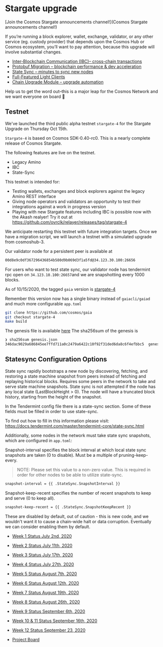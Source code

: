 
# Stargate upgrade

[Join the Cosmos Stargate announcements channel!](Cosmos Stargate announcements channel!)

If you’re running a block explorer, wallet, exchange, validator, or any other service (eg. custody provider) that depends upon the Cosmos Hub or Cosmos ecosystem, you’ll want to pay attention, because this upgrade will involve substantial changes.

- [Inter-Blockchain Communication (IBC)– cross-chain transactions](https://figment.network/resources/cosmos-stargate-upgrade-overview/#ibc)
- [Protobuf Migration – blockchain performance & dev acceleration](https://figment.network/resources/cosmos-stargate-upgrade-overview/#proto)
- [State Sync – minutes to sync new nodes](https://figment.network/resources/cosmos-stargate-upgrade-overview/#sync)
- [Full-Featured Light Clients](https://figment.network/resources/cosmos-stargate-upgrade-overview/#light)
- [Chain Upgrade Module – upgrade automation](https://figment.network/resources/cosmos-stargate-upgrade-overview/#upgrade)

Help us to get the word out–this is a major leap for the Cosmos Network and we want everyone on board 🚀

## Testnet

We've launched the third public alpha testnet `stargate-4` for the Stargate Upgrade on Thursday Oct 15th.

`Stargate-4` is based on Cosmos SDK-0.40-rc0. This is a nearly complete release of Cosmos Stargate.

The following features are live on the testnet.

* Legacy Amino
* IBC
* State-Sync 


This testnet is intended for:

* Testing wallets, exchanges and block explorers against the legacy Amino REST interface
* Giving node operators and validators an opportunity to test their integrations against a work in progress version
* Playing with new Stargate features including IBC is possible now with the Akash realyer! Try it out at https://github.com/ovrclk/relayer/releases/tag/stargate-4

We anticipate restarting this testnet with future integration targets. Once we have a migration script, we will launch a testnet with a simulated upgrade from cosmoshub-3.

Our validator node for a persistent peer is available at

``` bash
00d8e9c0df367296436854b580d9b069d3f1a5fd@34.123.30.100:26656
```

For users who want to test state sync, our validator node has tendermint rpc open on `34.123.10.100:26657`and we are snapshotting every 1000 blocks.

As of 10/15/2020, the tagged `gaia` version is [stargate-4](https://github.com/cosmos/gaia/releases/tag/stargate-4)

Remember this version now has a single binary instead of `gaiacli/gaiad` and much more configurable `app.toml`

```bash
git clone https://github.com/cosmos/gaia
git checkout stargate-4
make build
```



The genesis file is available [here](genesis.json)
The sha256sum of the genesis is
```bash
❯ sha256sum genesis.json
346dac9029a686845ee7ffd711a0c2479a6422c10f92f31ded6da8c6f4efbbc5  genesis.json
```


## Statesync Configuration Options

State sync rapidly bootstraps a new node by discovering, fetching, and restoring a state machine snapshot from peers instead of fetching and replaying historical blocks. Requires some peers in the network to take and serve state machine snapshots. State sync is not attempted if the node has any local state (LastBlockHeight > 0). The node will have a truncated block history, starting from the height of the snapshot.

In the Tendermint config file there is a state-sync section. Some of these fields must be filled in order to use state-sync.

To find out how to fill in this information please visit: <https://docs.tendermint.com/master/tendermint-core/state-sync.html>

Additionally, some nodes in the network must take state sync snapshots, which are configured in `app.toml`:

Snapshot-interval specifies the block interval at which local state sync snapshots are taken (0 to disable). Must be a multiple of pruning-keep-every.

> NOTE: Please set this value to a non-zero value. This is required in order for other nodes to be able to utilize state-sync.

``` bash
snapshot-interval = {{ .StateSync.SnapshotInterval }}
```

Snapshot-keep-recent specifies the number of recent snapshots to keep and serve (0 to keep all).

``` bash
snapshot-keep-recent = {{ .StateSync.SnapshotKeepRecent }}
```

These are disabled by default, out of caution - this is new code, and we wouldn't want it to cause a chain-wide halt or data corruption. Eventually we can consider enabling them by default.

- [Week 1 Status July 2nd, 2020](week1.md)
- [Week 2 Status July 11th, 2020](week2.md)
- [Week 3 Status July 17th, 2020](week3.md)
- [Week 4 Status July 27th, 2020](week4.md)
- [Week 5 Status August 7th, 2020](week5.md)
- [Week 6 Status August 12th, 2020](week6.md)
- [Week 7 Status August 19th, 2020](week7.md)
- [Week 8 Status August 26th, 2020](week8.md)
- [Week 9 Status September 6th, 2020](week9.md)
- [Week 10 & 11 Status September 16th, 2020](week10_11.md)
- [Week 12 Status September 23, 2020](week12.md)

- [Project Board](https://github.com/orgs/cosmosdevs/projects/1)
